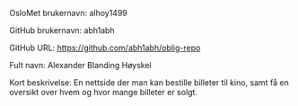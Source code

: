 OsloMet brukernavn: alhoy1499

GitHub brukernavn: abh1abh

GitHub URL: https://github.com/abh1abh/oblig-repo

Fult navn: Alexander Blanding Høyskel

Kort beskrivelse: En nettside der man kan bestille billeter til kino, samt få en oversikt over hvem og hvor mange billeter er solgt.
